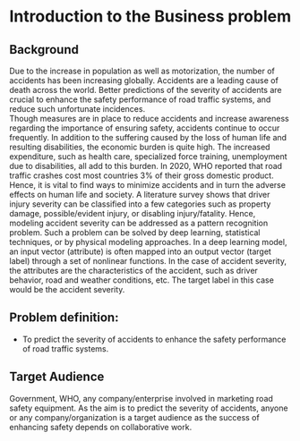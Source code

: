 # Introduction to the Business problem 

## Background
Due to the increase in population as well as motorization, the number of accidents has been increasing globally. 
Accidents are a leading cause of death across the world. Better predictions of the severity of accidents are crucial to enhance the safety performance of road traffic systems, and reduce such unfortunate incidences.  
Though measures are in place to reduce accidents and increase awareness regarding the importance of ensuring safety, accidents continue to occur frequently. 
In addition to the suffering caused by the loss of human life and resulting disabilities, the economic burden is quite high. 
The increased expenditure, such as health care, specialized force training, unemployment due to disabilities, all add to this burden. 
In 2020, WHO reported that road traffic crashes cost most countries 3% of their gross domestic product. 
Hence, it is vital to find ways to minimize accidents and in turn the adverse effects on human life and society. 
A literature survey shows that driver injury severity can be classified into a few categories such as property damage, possible/evident injury, or disabling injury/fatality.  Hence, modeling accident severity can be addressed as a pattern recognition problem.  Such a problem can be solved by deep learning, statistical techniques, or by physical modeling approaches. In a deep learning model, an input vector (attribute) is often mapped into an output vector (target label) through a set of nonlinear functions. In the case of accident severity, the attributes are the characteristics of the accident, such as driver behavior, road and weather conditions, etc. The target label in this case would be the accident severity. 

## Problem definition:

* To predict the severity of accidents to enhance the safety performance of road traffic systems.

## Target Audience

  Government, WHO, any company/enterprise involved in marketing road safety equipment. As the aim is to predict the severity of accidents, anyone or any company/organization is a target audience as the success of enhancing safety depends on collaborative work.

